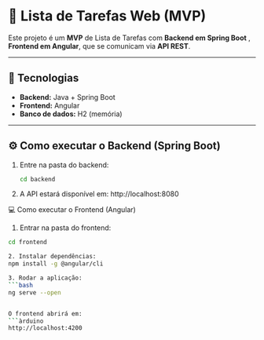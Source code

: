 # 📝 Lista de Tarefas Web (MVP)

Este projeto é um **MVP** de Lista de Tarefas com **Backend em Spring Boot** , **Frontend em Angular**, que se comunicam via **API REST**.

---

## 🚀 Tecnologias
- **Backend:** Java + Spring Boot
- **Frontend:** Angular
- **Banco de dados:** H2 (memória)

---

## ⚙️ Como executar o Backend (Spring Boot)

1. Entre na pasta do backend:
   ```bash
   cd backend

2. A API estará disponível em:
  http://localhost:8080

💻 Como executar o Frontend (Angular)

1. Entrar na pasta do frontend:
  ```bash
cd frontend

2. Instalar dependências:
npm install -g @angular/cli

3. Rodar a aplicação:
  ```bash
ng serve --open


O frontend abrirá em:
  ```àrduino
http://localhost:4200
